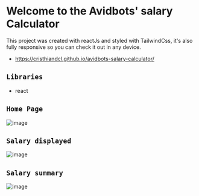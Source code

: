# Welcome to the Avidbots' salary Calculator

This project was created with reactJs and styled with TailwindCss, it's also fully responsive so you can check it out in any device.
* https://cristhiandcl.github.io/avidbots-salary-calculator/

## `Libraries`
* react

## `Home Page`
![image](https://user-images.githubusercontent.com/83930705/208254915-70b677d9-8861-4a32-b4bf-88da8d763cac.png)

## `Salary displayed`
![image](https://user-images.githubusercontent.com/83930705/208254940-d795eb96-4ec5-48a2-9ded-fe51ca1a7a12.png)

## `Salary summary`
![image](https://user-images.githubusercontent.com/83930705/208254953-821bca70-15bc-4ca6-a4e9-eee1a0ec339f.png)
